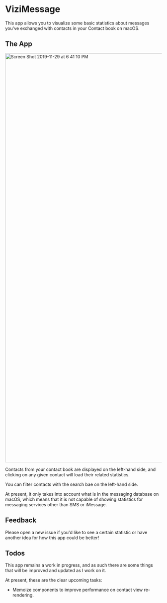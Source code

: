 # ViziMessage

This app allows you to visualize some basic statistics about messages you've exchanged with contacts in your Contact book on macOS.

## The App

<img width="1312" alt="Screen Shot 2019-11-29 at 6 41 10 PM" src="https://user-images.githubusercontent.com/2036040/69928164-aaeff780-146f-11ea-8ecf-b0dcfa146386.png">

Contacts from your contact book are displayed on the left-hand side, and clicking on any given contact will load their related statistics.

You can filter contacts with the search bae on the left-hand side.

At present, it only takes into account what is in the messaging database on macOS, which means that it is not capable of showing statistics for messaging services other than SMS or iMessage.

## Feedback

Please open a new issue if you'd like to see a certain statistic or have another idea for how this app could be better!

## Todos

This app remains a work in progress, and as such there are some things that will be improved and updated as I work on it.

At present, these are the clear upcoming tasks:
* Memoize components to improve performance on contact view re-rendering.